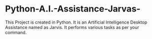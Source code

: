 # Python-A.I.-Assistance-Jarvas-
This Project is created in Python.
It is an Artificial Intelligence Desktop Assistance named as Jarvis.
It performs various tasks as per your command.
